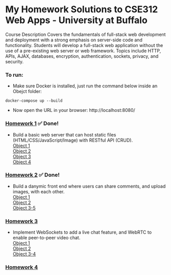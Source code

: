 # My Homework Solutions to CSE312 Web Apps - University at Buffalo

Course Description
Covers the fundamentals of full-stack web development and deployment with a strong emphasis on server-side code and functionality. Students will develop a full-stack web application without the use of a pre-existing web server or web framework. Topics include HTTP, APIs, AJAX, databases, encryption, authentication, sockets, privacy, and security.


### To run:

- Make sure Docker is installed, just run the command below inside an Obejct folder:

```
docker-compose up --build 
```
- Now open the URL in your browser: http://localhost:8080/

### [Homework 1](https://github.com/a2677331/CSE312-Web-Applications/tree/master/HW1) ✅ Done!
- Build a basic web server that can host static files (HTML/CSS/JavaScript/Image) with RESTful API (CRUD). \
[Object 1](https://github.com/a2677331/CSE312-Web-Applications/tree/master/HW1/Object_1) \
[Object 2](https://github.com/a2677331/CSE312-Web-Applications/tree/master/HW1/Object_2) \
[Object 3](https://github.com/a2677331/CSE312-Web-Applications/tree/master/HW1/Object_3) \
[Object 4](https://github.com/a2677331/CSE312-Web-Applications/tree/master/HW1/Object_4) 
### [Homework 2](https://github.com/a2677331/CSE312-Web-Applications/tree/master/HW2) ✅ Done!
- Build a danymic front end where users can share comments, and upload images, with each other. \
[Object 1](https://github.com/a2677331/CSE312-Web-Applications/tree/master/HW2/Obejct_1)  \
[Object 2](https://github.com/a2677331/CSE312-Web-Applications/tree/master/HW2/Obejct_2) \
[Object 3-5](https://github.com/a2677331/CSE312-Web-Applications/tree/master/HW2/Obejct_3-5) 
### [Homework 3](https://github.com/a2677331/CSE312-Web-Applications/tree/master/HW3)
- Implement WebSockets to add a live chat feature, and WebRTC to enable peer-to-peer video chat. \
[Object 1](https://github.com/a2677331/CSE312-Web-Applications/tree/master/HW3/Obejct_1) \
[Object 2](https://github.com/a2677331/CSE312-Web-Applications/tree/master/HW3/Obejct_2) \
[Object 3-4](https://github.com/a2677331/CSE312-Web-Applications/tree/master/HW3/Obejct_3-4)
### [Homework 4](https://github.com/a2677331/CSE312-Web-Applications/tree/master/HW4)
